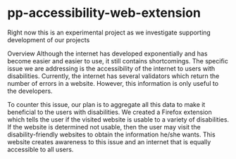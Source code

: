 # pp-accessibility-web-extension
Right now this is an experimental project as we investigate supporting development of our projects

Overview
Although the internet has developed exponentially and has become easier and easier to use, it still contains shortcomings. The specific issue we are addressing is the accessibility of the internet to users with disabilities. Currently, the internet has several validators which return the number of errors in a website. However, this information is only useful to the developers.

To counter this issue, our plan is to aggregate all this data to make it beneficial to the users with disabilities. We created a Firefox extension which tells the user if the visited website is usable to a variety of disabilities. If the website is determined not usable, then the user may visit the disability-friendly websites to obtain the information he/she wants. This website creates awareness to this issue and an internet that is equally accessible to all users.
